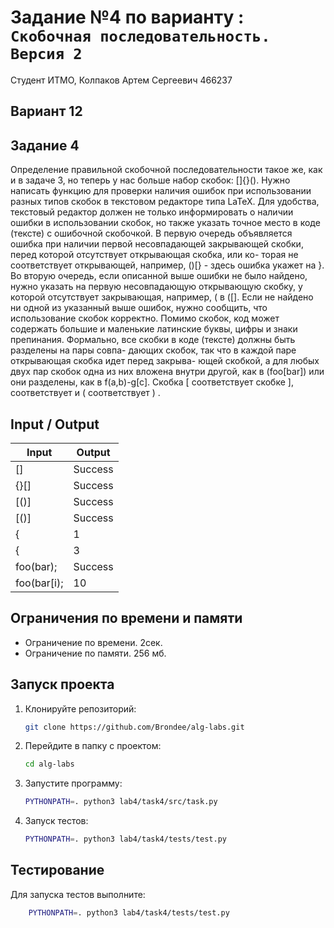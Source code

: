 # Задание №4 по варианту : `Скобочная последовательность. Версия 2`

Студент ИТМО, Колпаков Артем Сергеевич 466237

## Вариант 12

## Задание 4

Определение правильной скобочной последовательности такое же, как и в
задаче 3, но теперь у нас больше набор скобок: []{}().
Нужно написать функцию для проверки наличия ошибок при использовании
разных типов скобок в текстовом редакторе типа LaTeX.
Для удобства, текстовый редактор должен не только информировать о наличии
ошибки в использовании скобок, но также указать точное место в коде (тексте) с
ошибочной скобочкой.
В первую очередь объявляется ошибка при наличии первой несовпадающей
закрывающей скобки, перед которой отсутствует открывающая скобка, или ко-
торая не соответствует открывающей, например, ()[} - здесь ошибка укажет на
}.
Во вторую очередь, если описанной выше ошибки не было найдено, нужно
указать на первую несовпадающую открывающую скобку, у которой отсутствует
закрывающая, например, ( в ([].
Если не найдено ни одной из указанный выше ошибок, нужно сообщить, что
использование скобок корректно.
Помимо скобок, код может содержать большие и маленькие латинские буквы,
цифры и знаки препинания.
Формально, все скобки в коде (тексте) должны быть разделены на пары совпа-
дающих скобок, так что в каждой паре открывающая скобка идет перед закрыва-
ющей скобкой, а для любых двух пар скобок одна из них вложена внутри другой,
как в (foo[bar]) или они разделены, как в f(a,b)-g[c]. Скобка [ соответствует
скобке ], соответствует и ( соответствует ) .

## Input / Output

| Input       | Output  |
| ----------- | ------- |
| []          | Success |
| {}[]        | Success |
| [()]        | Success |
| [()]        | Success |
| {           | 1       |
| {           | 3       |
| foo(bar);   | Success |
| foo(bar[i); | 10      |

## Ограничения по времени и памяти

- Ограничение по времени. 2сек.
- Ограничение по памяти. 256 мб.

## Запуск проекта

1. Клонируйте репозиторий:
   ```bash
   git clone https://github.com/Brondee/alg-labs.git
   ```
2. Перейдите в папку с проектом:
   ```bash
   cd alg-labs
   ```
3. Запустите программу:

   ```bash
   PYTHONPATH=. python3 lab4/task4/src/task.py
   ```

4. Запуск тестов:

   ```bash
   PYTHONPATH=. python3 lab4/task4/tests/test.py

   ```

## Тестирование

Для запуска тестов выполните:

```bash
    PYTHONPATH=. python3 lab4/task4/tests/test.py
```
